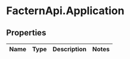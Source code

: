 # FacternApi.Application

## Properties
Name | Type | Description | Notes
------------ | ------------- | ------------- | -------------


